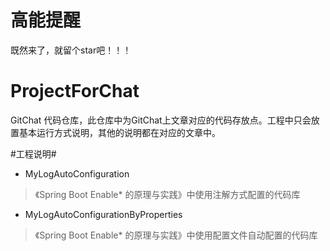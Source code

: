 # 高能提醒
既然来了，就留个star吧！！！

# ProjectForChat
GitChat 代码仓库，此仓库中为GitChat上文章对应的代码存放点。工程中只会放置基本运行方式说明，其他的说明都在对应的文章中。


#工程说明#

- MyLogAutoConfiguration 
	
> 《Spring Boot Enable* 的原理与实践》中使用注解方式配置的代码库

- MyLogAutoConfigurationByProperties
> 《Spring Boot Enable* 的原理与实践》中使用配置文件自动配置的代码库